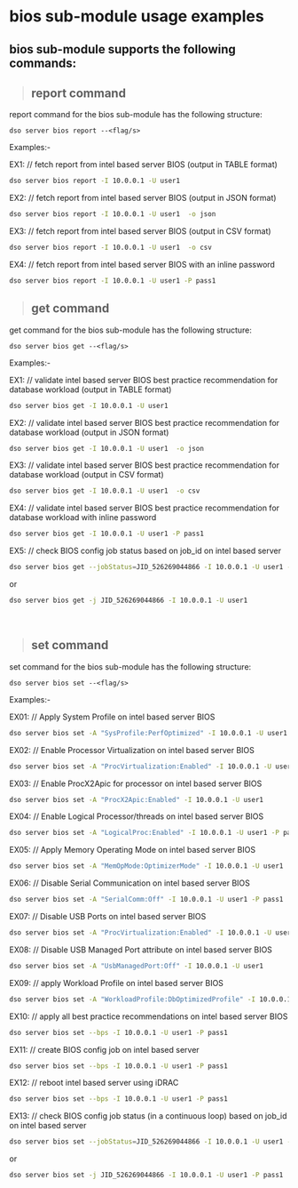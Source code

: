 # bios sub-module usage examples

## bios sub-module supports the following commands:
> ## **report** command

report command for the bios sub-module has the following structure:

```
dso server bios report --<flag/s>
```
Examples:-

EX1: // fetch report from intel based server BIOS (output in TABLE format)
```bash
dso server bios report -I 10.0.0.1 -U user1 
```

EX2: // fetch report from intel based server BIOS (output in JSON format)
```bash
dso server bios report -I 10.0.0.1 -U user1  -o json
```

EX3: // fetch report from intel based server BIOS (output in CSV format)
```bash
dso server bios report -I 10.0.0.1 -U user1  -o csv
```

EX4: // fetch report from intel based server BIOS with an inline password
```bash
dso server bios report -I 10.0.0.1 -U user1 -P pass1
```

> ## **get** command

get command for the bios sub-module has the following structure:

```
dso server bios get --<flag/s>
```
Examples:-

EX1: // validate intel based server BIOS best practice recommendation for database workload (output in TABLE format)
```bash
dso server bios get -I 10.0.0.1 -U user1 
```

EX2: // validate intel based server BIOS best practice recommendation for database workload (output in JSON format)
```bash
dso server bios get -I 10.0.0.1 -U user1  -o json
```

EX3: // validate intel based server BIOS best practice recommendation for database workload (output in CSV format)
```bash
dso server bios get -I 10.0.0.1 -U user1  -o csv
```

EX4: // validate intel based server BIOS best practice recommendation for database workload with inline password
```bash
dso server bios get -I 10.0.0.1 -U user1 -P pass1
```

EX5: // check BIOS config job status based on job_id on intel based server  
```bash
dso server bios get --jobStatus=JID_526269044866 -I 10.0.0.1 -U user1 -P pass1
```
or
```bash
dso server bios get -j JID_526269044866 -I 10.0.0.1 -U user1 
```
<br>

> ## **set** command

set command for the bios sub-module has the following structure:

```
dso server bios set --<flag/s>
```
Examples:-

EX01: // Apply System Profile on intel based server BIOS
```bash 
dso server bios set -A "SysProfile:PerfOptimized" -I 10.0.0.1 -U user1 
```

EX02: // Enable Processor Virtualization on intel based server BIOS 
```bash
dso server bios set -A "ProcVirtualization:Enabled" -I 10.0.0.1 -U user1 -P pass1
``` 

EX03: // Enable ProcX2Apic for processor on intel based server BIOS 
```bash
dso server bios set -A "ProcX2Apic:Enabled" -I 10.0.0.1 -U user1 
```

EX04: // Enable Logical Processor/threads on intel based server BIOS
```bash 
dso server bios set -A "LogicalProc:Enabled" -I 10.0.0.1 -U user1 -P pass1
```

EX05: // Apply Memory Operating Mode  on intel based server BIOS 
```bash
dso server bios set -A "MemOpMode:OptimizerMode" -I 10.0.0.1 -U user1 
```

EX06: // Disable Serial Communication on intel based server BIOS 
```bash
dso server bios set -A "SerialComm:Off" -I 10.0.0.1 -U user1 -P pass1
```

EX07: // Disable USB Ports on intel based server BIOS 
```bash
dso server bios set -A "ProcVirtualization:Enabled" -I 10.0.0.1 -U user1 -P pass1
```

EX08: // Disable USB Managed Port attribute on intel based server BIOS 
```bash
dso server bios set -A "UsbManagedPort:Off" -I 10.0.0.1 -U user1 
```

EX09: // apply Workload Profile on intel based server BIOS 
```bash
dso server bios set -A "WorkloadProfile:DbOptimizedProfile" -I 10.0.0.1 -U user1 -P pass1
```

EX10: // apply all best practice recommendations on intel based server BIOS 
```bash
dso server bios set --bps -I 10.0.0.1 -U user1 -P pass1
```

EX11: // create BIOS config job on intel based server  
```bash
dso server bios set --bps -I 10.0.0.1 -U user1 -P pass1
```

EX12: // reboot intel based server using iDRAC 
```bash
dso server bios set --bps -I 10.0.0.1 -U user1 -P pass1
```

EX13: // check BIOS config job status (in a continuous loop) based on job_id on intel based server  
```bash
dso server bios set --jobStatus=JID_526269044866 -I 10.0.0.1 -U user1 -P pass1
```
or
```bash
dso server bios set -j JID_526269044866 -I 10.0.0.1 -U user1 -P pass1
```


